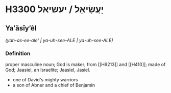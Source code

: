 # H3300 יַעֲשִׂיאֵל / יעשיאל

## Yaʻăsîyʼêl

_(yah-as-ee-ale' | ya-uh-see-ALE | ya-uh-see-ALE)_

### Definition

proper masculine noun; God is maker; from [[H6213]] and [[H410]]; made of God; Jaasiel, an Israelite; Jaasiel, Jasiel.

- one of David's mighty warriors
- a son of Abner and a chief of Benjamin
